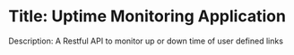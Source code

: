  # Title: Uptime Monitoring Application
 Description: A Restful API to monitor up or down time of user defined links
